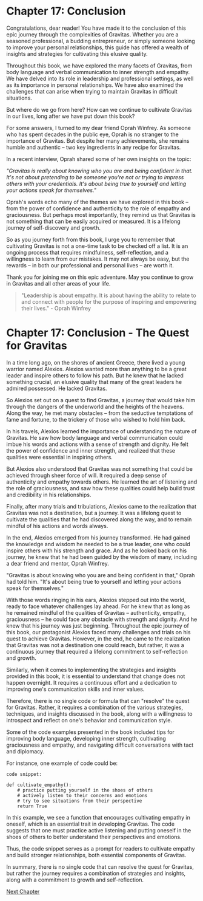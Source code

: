 # Chapter 17: Conclusion

Congratulations, dear reader! You have made it to the conclusion of this epic journey through the complexities of Gravitas. Whether you are a seasoned professional, a budding entrepreneur, or simply someone looking to improve your personal relationships, this guide has offered a wealth of insights and strategies for cultivating this elusive quality.

Throughout this book, we have explored the many facets of Gravitas, from body language and verbal communication to inner strength and empathy. We have delved into its role in leadership and professional settings, as well as its importance in personal relationships. We have also examined the challenges that can arise when trying to maintain Gravitas in difficult situations.

But where do we go from here? How can we continue to cultivate Gravitas in our lives, long after we have put down this book?

For some answers, I turned to my dear friend Oprah Winfrey. As someone who has spent decades in the public eye, Oprah is no stranger to the importance of Gravitas. But despite her many achievements, she remains humble and authentic – two key ingredients in any recipe for Gravitas.

In a recent interview, Oprah shared some of her own insights on the topic:

*"Gravitas is really about knowing who you are and being confident in that. It's not about pretending to be someone you're not or trying to impress others with your credentials. It's about being true to yourself and letting your actions speak for themselves."*

Oprah's words echo many of the themes we have explored in this book – from the power of confidence and authenticity to the role of empathy and graciousness. But perhaps most importantly, they remind us that Gravitas is not something that can be easily acquired or measured. It is a lifelong journey of self-discovery and growth.

So as you journey forth from this book, I urge you to remember that cultivating Gravitas is not a one-time task to be checked off a list. It is an ongoing process that requires mindfulness, self-reflection, and a willingness to learn from our mistakes. It may not always be easy, but the rewards – in both our professional and personal lives – are worth it.

Thank you for joining me on this epic adventure. May you continue to grow in Gravitas and all other areas of your life.

> "Leadership is about empathy. It is about having the ability to relate to and connect with people for the purpose of inspiring and empowering their lives." - Oprah Winfrey
# Chapter 17: Conclusion - The Quest for Gravitas

In a time long ago, on the shores of ancient Greece, there lived a young warrior named Alexios. Alexios wanted more than anything to be a great leader and inspire others to follow his path. But he knew that he lacked something crucial, an elusive quality that many of the great leaders he admired possessed. He lacked Gravitas.

So Alexios set out on a quest to find Gravitas, a journey that would take him through the dangers of the underworld and the heights of the heavens. Along the way, he met many obstacles – from the seductive temptations of fame and fortune, to the trickery of those who wished to hold him back.

In his travels, Alexios learned the importance of understanding the nature of Gravitas. He saw how body language and verbal communication could imbue his words and actions with a sense of strength and dignity. He felt the power of confidence and inner strength, and realized that these qualities were essential in inspiring others.

But Alexios also understood that Gravitas was not something that could be achieved through sheer force of will. It required a deep sense of authenticity and empathy towards others. He learned the art of listening and the role of graciousness, and saw how these qualities could help build trust and credibility in his relationships.

Finally, after many trials and tribulations, Alexios came to the realization that Gravitas was not a destination, but a journey. It was a lifelong quest to cultivate the qualities that he had discovered along the way, and to remain mindful of his actions and words always.

In the end, Alexios emerged from his journey transformed. He had gained the knowledge and wisdom he needed to be a true leader, one who could inspire others with his strength and grace. And as he looked back on his journey, he knew that he had been guided by the wisdom of many, including a dear friend and mentor, Oprah Winfrey.

"Gravitas is about knowing who you are and being confident in that," Oprah had told him. "It's about being true to yourself and letting your actions speak for themselves."

With those words ringing in his ears, Alexios stepped out into the world, ready to face whatever challenges lay ahead. For he knew that as long as he remained mindful of the qualities of Gravitas – authenticity, empathy, graciousness – he could face any obstacle with strength and dignity. And he knew that his journey was just beginning.
Throughout the epic journey of this book, our protagonist Alexios faced many challenges and trials on his quest to achieve Gravitas. However, in the end, he came to the realization that Gravitas was not a destination one could reach, but rather, it was a continuous journey that required a lifelong commitment to self-reflection and growth.

Similarly, when it comes to implementing the strategies and insights provided in this book, it is essential to understand that change does not happen overnight. It requires a continuous effort and a dedication to improving one's communication skills and inner values.

Therefore, there is no single code or formula that can "resolve" the quest for Gravitas. Rather, it requires a combination of the various strategies, techniques, and insights discussed in the book, along with a willingness to introspect and reflect on one's behavior and communication style.

Some of the code examples presented in the book included tips for improving body language, developing inner strength, cultivating graciousness and empathy, and navigating difficult conversations with tact and diplomacy.

For instance, one example of code could be:

```
code snippet:

def cultivate_empathy():
    # practice putting yourself in the shoes of others
    # actively listen to their concerns and emotions
    # try to see situations from their perspective
    return True
```

In this example, we see a function that encourages cultivating empathy in oneself, which is an essential trait in developing Gravitas. The code suggests that one must practice active listening and putting oneself in the shoes of others to better understand their perspectives and emotions.

Thus, the code snippet serves as a prompt for readers to cultivate empathy and build stronger relationships, both essential components of Gravitas.

In summary, there is no single code that can resolve the quest for Gravitas, but rather the journey requires a combination of strategies and insights, along with a commitment to growth and self-reflection.


[Next Chapter](18_Chapter18.md)